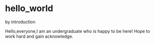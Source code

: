 # hello_world
by introduction

Hello,everyone,I am an undergraduate who is happy to be here!
Hope to work hard and gain acknowledge.
